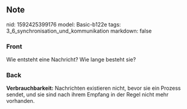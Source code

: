 ## Note
nid: 1592425399176
model: Basic-b122e
tags: 3_6_synchronisation_und_kommunikation
markdown: false

### Front
Wie entsteht eine Nachricht? Wie lange besteht sie?

### Back
<b>Verbrauchbarkeit:</b> Nachrichten existieren nicht, bevor sie
ein Prozess sendet, und sie sind nach ihrem Empfang in der Regel
nicht mehr vorhanden.
